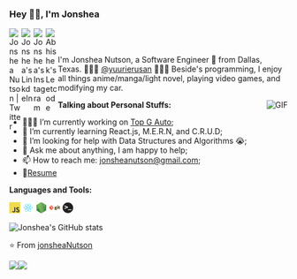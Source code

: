 ### Hey 👋🏽, I'm Jonshea

<a href="https://twitter.com/yuurierusan">
  <img align="left" alt="Jonshea Nutson | Twitter" width="22px" src="https://cdn.jsdelivr.net/npm/simple-icons@v3/icons/twitter.svg" />
</a>
<a href="https://www.linkedin.com/in/jonshean/">
  <img align="left" alt="Jonshea's LinkdeIn" width="22px" src="https://cdn.jsdelivr.net/npm/simple-icons@v3/icons/linkedin.svg" />
</a>
<a href="https://www.instagram.com/yuurierusan/">
  <img align="left" alt="Jonshea's Instagram" width="22px" src="https://cdn.jsdelivr.net/npm/simple-icons@v3/icons/instagram.svg" />
</a>
<a href="https://leetcode.com/yuurieru/">
  <img align="left" alt="Abhishek's Leetcode" width="22px" src="https://cdn.jsdelivr.net/npm/simple-icons@v3/icons/leetcode.svg" />
</a>

<br />
<br />

I'm Jonshea Nutson, a Software Engineer 🚀 from Dallas, Texas. 🙍🏽‍♂️ [@yuurierusan](https://github.com/yuurierusan) 👨🏽‍💻 Beside's programming, I enjoy all things anime/manga/light novel, playing video games, and modifying my car.

  <img align="right" alt="GIF" src="https://i.pinimg.com/originals/3e/05/74/3e05748e85c7646fbfeca81f3607ac5b.gif" />
  
**Talking about Personal Stuffs:**

-   👨🏽‍💻 I’m currently working on [Top G Auto](https://github.com/abhisheknaiidu/A-POP);
-   🌱 I’m currently learning React.js, M.E.R.N, and C.R.U.D;
-   🤔 I’m looking for help with Data Structures and Algorithms 😭;
-   💬 Ask me about anything, I am happy to help;
-   📫 How to reach me: jonsheanutson@gmail.com;
-   📝[Resume](TBA)

**Languages and Tools:**

<code><img height="20" src="https://raw.githubusercontent.com/github/explore/80688e429a7d4ef2fca1e82350fe8e3517d3494d/topics/javascript/javascript.png"></code>
<code><img height="20" src="https://raw.githubusercontent.com/github/explore/80688e429a7d4ef2fca1e82350fe8e3517d3494d/topics/react/react.png"></code>
<code><img height="20" src="https://raw.githubusercontent.com/github/explore/80688e429a7d4ef2fca1e82350fe8e3517d3494d/topics/nodejs/nodejs.png"></code>
<code><img height="20" src="https://raw.githubusercontent.com/github/explore/80688e429a7d4ef2fca1e82350fe8e3517d3494d/topics/git/git.png"></code>
<code><img height="20" src="https://raw.githubusercontent.com/github/explore/80688e429a7d4ef2fca1e82350fe8e3517d3494d/topics/terminal/terminal.png"></code>

![Jonshea's GitHub stats](https://github-readme-stats.vercel.app/api?username=anuraghazra&show_icons=true&count_private=true)

⭐️ From [jonsheaNutson](https://github.com/yuurierusan)

<a href="https://github.com/yuurierusan/Mine_Sweeper">
  <img align="left" src="https://github-readme-stats.vercel.app/api/pin/?username=yuurierusan&repo=Mine_Sweeper" />
</a>

<a href="https://github.com/abhisheknaiidu/IIITDMJ-GPA">
  <img align="left" src="https://github-readme-stats.vercel.app/api/pin/?username=yuurierusan&repo=Top-G-Auto-App" />
</a>
